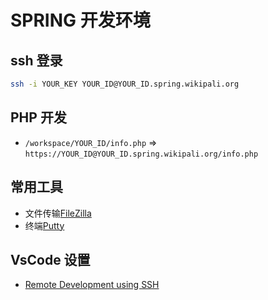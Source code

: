 # SPRING 开发环境

## ssh 登录

```bash
ssh -i YOUR_KEY YOUR_ID@YOUR_ID.spring.wikipali.org
```

## PHP 开发

- `/workspace/YOUR_ID/info.php` => `https://YOUR_ID@YOUR_ID.spring.wikipali.org/info.php`

## 常用工具

- 文件传输[FileZilla](https://filezilla-project.org/download.php?type=client)
- 终端[Putty](https://www.chiark.greenend.org.uk/~sgtatham/putty/latest.html)

## VsCode 设置

- [Remote Development using SSH](https://code.visualstudio.com/docs/remote/ssh)

